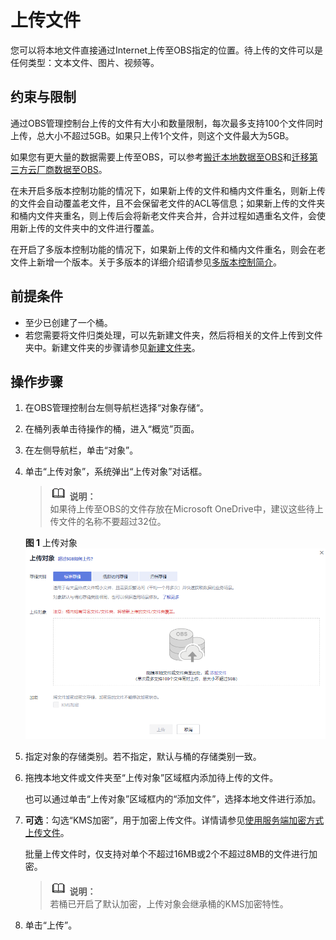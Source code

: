# 上传文件<a name="obs_03_0307"></a>

您可以将本地文件直接通过Internet上传至OBS指定的位置。待上传的文件可以是任何类型：文本文件、图片、视频等。

## 约束与限制<a name="section39421413135115"></a>

通过OBS管理控制台上传的文件有大小和数量限制，每次最多支持100个文件同时上传，总大小不超过5GB。如果只上传1个文件，则这个文件最大为5GB。

如果您有更大量的数据需要上传至OBS，可以参考[搬迁本地数据至OBS](https://support.huaweicloud.com/bestpractice-obs/obs_05_0110.html)和[迁移第三方云厂商数据至OBS](https://support.huaweicloud.com/bestpractice-obs/obs_05_0210.html)。

在未开启多版本控制功能的情况下，如果新上传的文件和桶内文件重名，则新上传的文件会自动覆盖老文件，且不会保留老文件的ACL等信息；如果新上传的文件夹和桶内文件夹重名，则上传后会将新老文件夹合并，合并过程如遇重名文件，会使用新上传的文件夹中的文件进行覆盖。

在开启了多版本控制功能的情况下，如果新上传的文件和桶内文件重名，则会在老文件上新增一个版本。关于多版本的详细介绍请参见[多版本控制简介](多版本控制简介.md)。

## 前提条件<a name="sd7d65d851f1c4a2d8a507d1689a5d358"></a>

-   至少已创建了一个桶。
-   若您需要将文件归类处理，可以先新建文件夹，然后将相关的文件上传到文件夹中。新建文件夹的步骤请参见[新建文件夹](新建文件夹.md)。

## 操作步骤<a name="section1567551415194"></a>

1.  在OBS管理控制台左侧导航栏选择“对象存储“。
2.  在桶列表单击待操作的桶，进入“概览”页面。
3.  在左侧导航栏，单击“对象”。
4.  单击“上传对象”，系统弹出“上传对象”对话框。

    >![](public_sys-resources/icon-note.gif) **说明：**   
    >如果待上传至OBS的文件存放在Microsoft OneDrive中，建议这些待上传文件的名称不要超过32位。  

    **图 1**  上传对象<a name="fig188654349118"></a>  
    ![](figures/上传对象.png "上传对象")

5.  指定对象的存储类别。若不指定，默认与桶的存储类别一致。
6.  拖拽本地文件或文件夹至“上传对象”区域框内添加待上传的文件。

    也可以通过单击“上传对象”区域框内的“添加文件”，选择本地文件进行添加。

7.  **可选**：勾选“KMS加密”，用于加密上传文件。详情请参见[使用服务端加密方式上传文件](使用服务端加密方式上传文件.md)。

    批量上传文件时，仅支持对单个不超过16MB或2个不超过8MB的文件进行加密。

    >![](public_sys-resources/icon-note.gif) **说明：**   
    >若桶已开启了默认加密，上传对象会继承桶的KMS加密特性。  

8.  单击“上传”。

